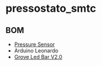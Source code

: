 # pressostato_smtc

## BOM
- [Pressure Sensor](https://store.ncd.io/product/ams5915-0100-d-b-amplified-low-pressure-sensor-100-to-100-mbar-1-450-to-1-450-psi-i2c-mini-module/)
- Arduino Leonardo
- [Grove Led Bar V2.0](https://wiki.seeedstudio.com/Grove-LED_Bar/)

